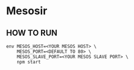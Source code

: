 # Mesosir

## HOW TO RUN

```
env MESOS_HOST=<YOUR MESOS HOST> \
    MESOS_PORT=<DEFAULT TO 80> \
    MESOS_SLAVE_PORT=<YOUR MESOS SLAVE PORT> \
    npm start
```
